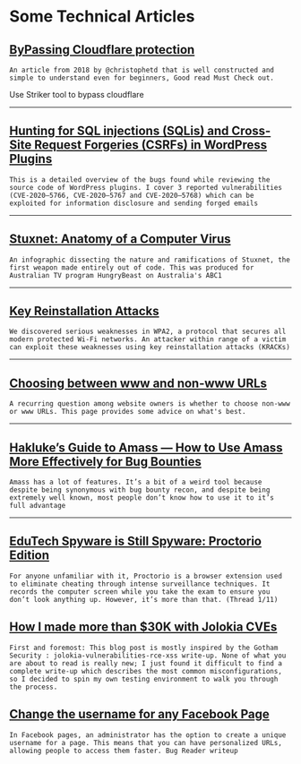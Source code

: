 # Some Technical Articles 

## [ByPassing Cloudflare protection](https://blog.christophetd.fr/bypassing-cloudflare-using-internet-wide-scan-data/)

    An article from 2018 by @christophetd that is well constructed and simple to understand even for beginners, Good read Must Check out.

Use Striker tool to bypass cloudflare

----

## [Hunting for SQL injections (SQLis) and Cross-Site Request Forgeries (CSRFs) in WordPress Plugins](https://medium.com/tenable-techblog/hunting-for-sql-injections-sqlis-and-cross-site-request-forgeries-csrfs-in-wordpress-plugins-632dafc9cd2f)

    This is a detailed overview of the bugs found while reviewing the source code of WordPress plugins. I cover 3 reported vulnerabilities (CVE-2020–5766, CVE-2020–5767 and CVE-2020–5768) which can be exploited for information disclosure and sending forged emails

----
## [Stuxnet: Anatomy of a Computer Virus](https://vimeo.com/25118844)
    An infographic dissecting the nature and ramifications of Stuxnet, the first weapon made entirely out of code. This was produced for Australian TV program HungryBeast on Australia's ABC1
----

## [Key Reinstallation Attacks](https://www.krackattacks.com)
    We discovered serious weaknesses in WPA2, a protocol that secures all modern protected Wi-Fi networks. An attacker within range of a victim can exploit these weaknesses using key reinstallation attacks (KRACKs)
----
## [Choosing between www and non-www URLs](https://developer.mozilla.org/en-US/docs/Web/HTTP/Basics_of_HTTP/Choosing_between_www_and_non-www_URLs)
    A recurring question among website owners is whether to choose non-www or www URLs. This page provides some advice on what's best.
----
## [Hakluke’s Guide to Amass — How to Use Amass More Effectively for Bug Bounties](https://medium.com/@hakluke/haklukes-guide-to-amass-how-to-use-amass-more-effectively-for-bug-bounties-7c37570b83f7)
    Amass has a lot of features. It’s a bit of a weird tool because despite being synonymous with bug bounty recon, and despite being extremely well known, most people don’t know how to use it to it’s full advantage 

----

## [EduTech Spyware is Still Spyware: Proctorio Edition](https://soatok.blog/2020/09/12/edutech-spyware-is-still-spyware-proctorio-edition/)
    For anyone unfamiliar with it, Proctorio is a browser extension used to eliminate cheating through intense surveillance techniques. It records the computer screen while you take the exam to ensure you don’t look anything up. However, it’s more than that. (Thread 1/11)

## [How I made more than $30K with Jolokia CVEs](https://blog.it-securityguard.com/how-i-made-more-than-30k-with-jolokia-cves/)
    First and foremost: This blog post is mostly inspired by the Gotham Security : jolokia-vulnerabilities-rce-xss write-up. None of what you are about to read is really new; I just found it difficult to find a complete write-up which describes the most common misconfigurations, so I decided to spin my own testing environment to walk you through the process.

## [Change the username for any Facebook Page](https://bugreader.com/marcos@change-the-username-for-any-facebook-page-219)
    In Facebook pages, an administrator has the option to create a unique username for a page. This means that you can have personalized URLs, allowing people to access them faster. Bug Reader writeup